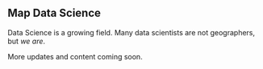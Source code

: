 ## Map Data Science

Data Science is a growing field. Many data scientists are not geographers, but *we are*.

More updates and content coming soon.

